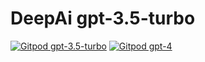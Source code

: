 DeepAi gpt-3.5-turbo 
============

[![Gitpod gpt-3.5-turbo](https://img.shields.io/badge/Gitpod-ready--to--code-blue?logo=gitpod)](https://gitpod.io/#https://github.com/ForOPC/gpt4free) 
[![Gitpod gpt-4](https://img.shields.io/badge/Gitpod-ready--to--code-blue?logo=gitpod)](https://gitpod.io/new/#https://github.com/ForOPC/gpt4free/tree/gpt-4) 
